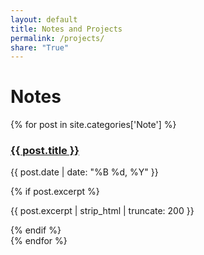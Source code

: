 ```yaml
---
layout: default
title: Notes and Projects
permalink: /projects/
share: "True"
---
```


# Notes

{% for post in site.categories['Note'] %}
  <div class="post-preview">
    <h3><a href="{{ post.url | relative_url }}">{{ post.title }}</a></h3>
    <p class="post-meta">{{ post.date | date: "%B %d, %Y" }}</p>
    {% if post.excerpt %}
      <p>{{ post.excerpt | strip_html | truncate: 200 }}</p>
    {% endif %}
  </div>
{% endfor %}
